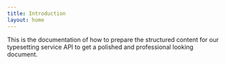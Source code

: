 ```yaml
---
title: Introduction
layout: home
---
```


This is the documentation of how to prepare the structured content for our typesetting service API to get a polished and professional looking document.
